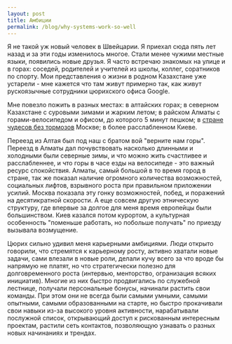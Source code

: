 ```yaml
---
layout: post
title: Амбиции
permalink: /blog/why-systems-work-so-well
---
```

Я не такой уж новый человек в Швейцарии. Я приехал сюда пять лет назад и за эти годы изменилось многое. Стали менее чужими местные языки, появились новые друзья. Я часто встречаю знакомых на улице и в горах: соседей, родителей и учителей из школы, коллег, соратников по спорту. Мои представления о жизни в родном Казахстане уже устарели - мне кажется что там живут примерно так, как живут рускоязычные сотрудники цюрихского офиса Google.

Мне повезло пожить в разных местах: в алтайских горах; в северном Казахстане с суровыми зимами и жарким летом; в райском Алматы с горами-велосипедом и офисом, до которого 5 минут пешком; в [стране чудесов без тормозов](https://ru.wikipedia.org/wiki/%D0%A1%D1%82%D1%80%D0%B0%D0%BD%D0%B0_%D0%A7%D1%83%D0%B4%D0%B5%D1%81_%D0%B1%D0%B5%D0%B7_%D1%82%D0%BE%D1%80%D0%BC%D0%BE%D0%B7%D0%BE%D0%B2_%D0%B8_%D0%9A%D0%BE%D0%BD%D0%B5%D1%86_%D0%A1%D0%B2%D0%B5%D1%82%D0%B0) Москве; в более расслабленном Киеве.

Переезд из Алтая был под наш с братом вой "верните нам горы". Переезд в Алматы дал почувствовать насколько длинными и холодными были северные зимы, и что можно жить счастливее и расслабленнее, и что горы в часе езды на велосипеде - это важный ресурс спокойствия. Алматы, самый большой в то время город в стране, так же показал наличие огромного количества возможностей, социальных лифтов, взрывного роста при правильном приложении усилий. Москва показала эту гонку возможностей, побед, и поражений на десятикратной скорости. А еще совсем другую этническую структуру, где впервые за долгое для меня время европейцы были большинством. Киев казался потом курортом, а культурная особенность "поменьше работать, но побольше получать" по приезду вызывала возмущение.

Цюрих сильно удивил меня карьерными амбициями. Люди открыто говорили, что стремятся к карьерному росту, активно хватали новые задачи, сами влезали в новые роли, делали кучу всего за что вроде бы напрямую не платят, но что стратегически полезно для долговременного роста (интервью, менторство, огранизация всяких инициатив). Многие из них быстро продвигались по служебной лестнице, получали персональные бонусы, начинали растить свои команды. При этом они не всегда были самыми умными, самыми опытными, самыми образованными на старте, но быстро прокачивали свои навыки из-за высокого уровня активности, нарабатывали послужной список, открывающий доступ к рискованным интересным проектам, растили сеть контактов, позволяющую узнавать о разных новых начинаниях и трендах.